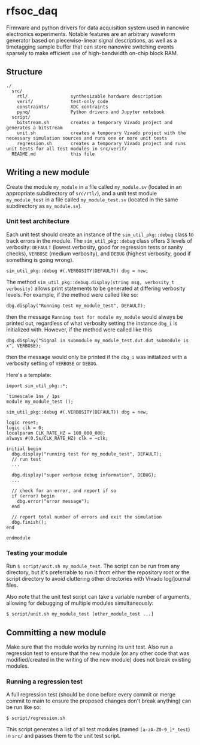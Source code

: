 # rfsoc_daq

Firmware and python drivers for data acquisition system used in nanowire electronics experiments.
Notable features are an arbitrary waveform generator based on piecewise-linear signal descriptions, as well as a timetagging sample buffer that can store nanowire switching events sparsely to make efficient use of high-bandwidth on-chip block RAM.

## Structure

```
./
  src/
    rtl/                synthesizable hardware description
    verif/              test-only code
    constraints/        XDC contraints
    pynq/               Python drivers and Jupyter notebook
  script/
    bitstream.sh        creates a temporary Vivado project and generates a bitstream
    unit.sh             creates a temporary Vivado project with the necessary simulation sources and runs one or more unit tests
    regression.sh       creates a temporary Vivado project and runs unit tests for all test modules in src/verif/
  README.md             this file
```
## Writing a new module

Create the module `my_module` in a file called `my_module.sv` (located in an appropriate subdirectory of `src/rtl/`), and a unit test module `my_module_test` in a file called `my_module_test.sv` (located in the same subdirectory as `my_module.sv`).

### Unit test architecture

Each unit test should create an instance of the `sim_util_pkg::debug` class to track errors in the module.
The `sim_util_pkg::debug` class offers 3 levels of verbosity: `DEFAULT` (lowest verbosity, good for regression tests or sanity checks), `VERBOSE` (medium verbosity), and `DEBUG` (highest verbosity, good if something is going wrong).

```
sim_util_pkg::debug #(.VERBOSITY(DEFAULT)) dbg = new;
```

The method `sim_util_pkg::debug.display(string msg, verbosity_t verbosity)` allows print statements to be generated at differing verbosity levels.
For example, if the method were called like so:

```
dbg.display("Running test my_module_test", DEFAULT);
```

then the message `Running test for module my_module` would always be printed out, regardless of what verbosity setting the instance `dbg_i` is initialized with.
However, if the method were called like this

```
dbg.display("Signal in submodule my_module_test.dut.dut_submodule is x", VERBOSE);
```

then the message would only be printed if the `dbg_i` was initialized with a verbosity setting of `VERBOSE` or `DEBUG`.

Here's a template:
```
import sim_util_pkg::*;

`timescale 1ns / 1ps
module my_module_test ();

sim_util_pkg::debug #(.VERBOSITY(DEFAULT)) dbg = new;

logic reset;
logic clk = 0;
localparam CLK_RATE_HZ = 100_000_000;
always #(0.5s/CLK_RATE_HZ) clk = ~clk;

initial begin
  dbg.display("running test for my_module_test", DEFAULT);
  // run test
  ...

  dbg.display("super verbose debug information", DEBUG);
  ...

  // check for an error, and report if so
  if (error) begin
    dbg.error("error message");
  end

  // report total number of errors and exit the simulation
  dbg.finish();
end

endmodule
```

### Testing your module

Run `$ script/unit.sh my_module_test`. The script can be run from any directory, but it's preferrable to run it from either the repository root or the script directory to avoid cluttering other directories with Vivado log/journal files.

Also note that the unit test script can take a variable number of arguments, allowing for debugging of multiple modules simultaneously:

```
$ script/unit.sh my_module_test [other_module_test ...]
```

## Committing a new module

Make sure that the module works by running its unit test.
Also run a regression test to ensure that the new module (or any other code that was modified/created in the writing of the new module) does not break existing modules.

### Running a regression test

A full regression test (should be done before every commit or merge commit to main to ensure the proposed changes don't break anything) can be run like so:

```
$ script/regression.sh
```

This script generates a list of all test modules (named `[a-zA-Z0-9_]*_test`) in `src/` and passes them to the unit test script.
